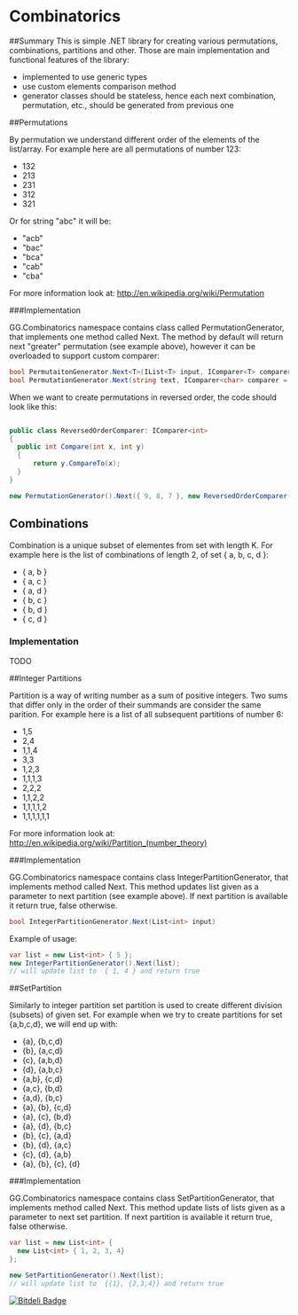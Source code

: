 Combinatorics
============
##Summary
This is simple .NET library for creating various permutations, combinations, partitions and other. Those are main implementation and functional features of the library:
- implemented to use generic types
- use custom elements comparison method
- generator classes should be stateless, hence each next combination, permutation, etc., should be generated from previous one

##Permutations

By permutation we understand different order of the elements of the list/array. For example here are all permutations of number 123:
- 132
- 213
- 231
- 312
- 321

Or for string "abc" it will be:
- "acb"
- "bac"
- "bca"
- "cab"
- "cba"

For more information look at:
http://en.wikipedia.org/wiki/Permutation

###Implementation

GG.Combinatorics namespace contains class called PermutationGenerator, that implements one method called Next. The method by default will return next "greater" permutation (see example above), however it can be overloaded to support custom comparer:

```c#
bool PermutaitonGenerator.Next<T>(IList<T> input, IComparer<T> comparer = null)
bool PermutationGenerator.Next(string text, IComparer<char> comparer = null)
```

When we want to create permutations in reversed order, the code should look like this:

```c#

public class ReversedOrderComparer: IComparer<int>
{
  public int Compare(int x, int y)
  {
      return y.CompareTo(x);
  }
}

new PermutationGenerator().Next({ 9, 8, 7 }, new ReversedOrderComparer());
```

## Combinations

Combination is a unique subset of elementes from set with length K. For example here is the list of combinations of length 2, of set { a, b, c, d }:
- { a, b }
- { a, c }
- { a, d }
- { b, c }
- { b, d }
- { c, d }

### Implementation

TODO

##Integer Partitions

Partition is a way of writing number as a sum of positive integers. Two sums that differ only in the order of their summands are consider the same parition. For example here is a list of all subsequent partitions of number 6:
- 1,5
- 2,4
- 1,1,4
- 3,3
- 1,2,3
- 1,1,1,3
- 2,2,2
- 1,1,2,2
- 1,1,1,1,2
- 1,1,1,1,1,1

For more information look at:
http://en.wikipedia.org/wiki/Partition_(number_theory)

###Implementation

GG.Combinatorics namespace contains class IntegerPartitionGenerator, that implements method called Next. This method updates list given as a parameter to next partition (see example above). If next partition is available it return true, false otherwise.

```c#
bool IntegerPartitionGenerator.Next(List<int> input)
```

Example of usage:

```c#
var list = new List<int> { 5 };
new IntegerPartitionGenerator().Next(list);
// will update list to  { 1, 4 } and return true
```

##SetPartition

Similarly to integer partition set partition is used to create different division (subsets) of given set. For example when we try to create partitions for set {a,b,c,d}, we will end up with:
- {a}, {b,c,d}
- {b}, {a,c,d}
- {c}, {a,b,d}
- {d}, {a,b,c}
- {a,b}, {c,d}
- {a,c}, {b,d}
- {a,d}, {b,c}
- {a}, {b}, {c,d}
- {a}, {c}, {b,d}
- {a}, {d}, {b,c}
- {b}, {c}, {a,d}
- {b}, {d}, {a,c}
- {c}, {d}, {a,b}
- {a}, {b}, {c}, {d}

###Implementation

GG.Combinatorics namespace contains class SetPartitionGenerator, that implements method called Next. This method update lists of lists given as a parameter to next set partition. If next partition is available it return true, false otherwise.

```c#
var list = new List<int> { 
  new List<int> { 1, 2, 3, 4} 
};

new SetPartitionGenerator().Next(list);
// will update list to  {{1}, {2,3,4}} and return true
```


[![Bitdeli Badge](https://d2weczhvl823v0.cloudfront.net/Zjadacz/combinatorics/trend.png)](https://bitdeli.com/free "Bitdeli Badge")

